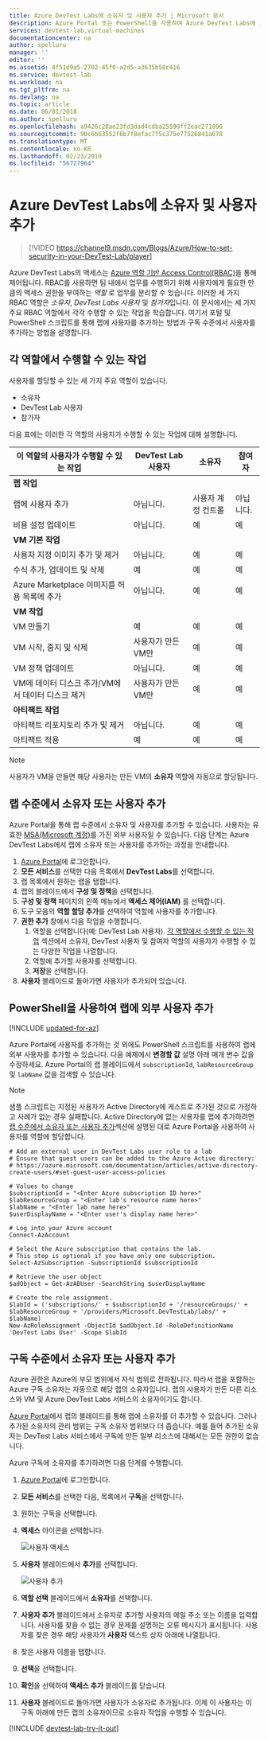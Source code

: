 ```yaml
---
title: Azure DevTest Labs에 소유자 및 사용자 추가 | Microsoft 문서
description: Azure Portal 또는 PowerShell을 사용하여 Azure DevTest Labs에 소유자 및 사용자 추가
services: devtest-lab,virtual-machines
documentationcenter: na
author: spelluru
manager: ''
editor: ''
ms.assetid: 4f51d9a5-2702-45f0-a2d5-a3635b58c416
ms.service: devtest-lab
ms.workload: na
ms.tgt_pltfrm: na
ms.devlang: na
ms.topic: article
ms.date: 06/01/2018
ms.author: spelluru
ms.openlocfilehash: a9426c20ae23fd3dad4cdba25590ff2eac271896
ms.sourcegitcommit: 90c6b63552f6b7f8efac7f5c375e77526841a678
ms.translationtype: MT
ms.contentlocale: ko-KR
ms.lasthandoff: 02/23/2019
ms.locfileid: "56727964"
---
```

# <a name="add-owners-and-users-in-azure-devtest-labs"></a>Azure DevTest Labs에 소유자 및 사용자 추가
> [!VIDEO https://channel9.msdn.com/Blogs/Azure/How-to-set-security-in-your-DevTest-Lab/player]
> 
> 

Azure DevTest Labs의 액세스는 [Azure 역할 기반 Access Control(RBAC)](../role-based-access-control/overview.md)을 통해 제어됩니다. RBAC를 사용하면 팀 내에서 업무를 수행하기 위해 사용자에게 필요한 만큼의 액세스 권한을 부여하는 *역할* 로 업무를 분리할 수 있습니다. 이러한 세 가지 RBAC 역할은 *소유자*, *DevTest Labs 사용자* 및 *참가자*입니다. 이 문서에서는 세 가지 주요 RBAC 역할에서 각각 수행할 수 있는 작업을 학습합니다. 여기서 포털 및 PowerShell 스크립트를 통해 랩에 사용자를 추가하는 방법과 구독 수준에서 사용자를 추가하는 방법을 설명합니다.

## <a name="actions-that-can-be-performed-in-each-role"></a>각 역할에서 수행할 수 있는 작업
사용자를 할당할 수 있는 세 가지 주요 역할이 있습니다.

* 소유자
* DevTest Lab 사용자
* 참가자

다음 표에는 이러한 각 역할의 사용자가 수행할 수 있는 작업에 대해 설명합니다.

| **이 역할의 사용자가 수행할 수 있는 작업** | **DevTest Lab 사용자** | **소유자** | **참여자** |
| --- | --- | --- | --- |
| **랩 작업** | | | |
| 랩에 사용자 추가 |아닙니다. |사용자 계정 컨트롤 |아닙니다. |
| 비용 설정 업데이트 |아닙니다. |예 |예 |
| **VM 기본 작업** | | | |
| 사용자 지정 이미지 추가 및 제거 |아닙니다. |예 |예 |
| 수식 추가, 업데이트 및 삭제 |예 |예 |예 |
| Azure Marketplace 이미지를 허용 목록에 추가 |아닙니다. |예 |예 |
| **VM 작업** | | | |
| VM 만들기 |예 |예 |예 |
| VM 시작, 중지 및 삭제 |사용자가 만든 VM만 |예 |예 |
| VM 정책 업데이트 |아닙니다. |예 |예 |
| VM에 데이터 디스크 추가/VM에서 데이터 디스크 제거 |사용자가 만든 VM만 |예 |예 |
| **아티팩트 작업** | | | |
| 아티팩트 리포지토리 추가 및 제거 |아닙니다. |예 |예 |
| 아티팩트 적용 |예 |예 |예 |

> [!NOTE]
> 사용자가 VM을 만들면 해당 사용자는 만든 VM의 **소유자** 역할에 자동으로 할당됩니다.
> 
> 

## <a name="add-an-owner-or-user-at-the-lab-level"></a>랩 수준에서 소유자 또는 사용자 추가
Azure Portal을 통해 랩 수준에서 소유자 및 사용자를 추가할 수 있습니다. 사용자는 유효한 [MSA(Microsoft 계정)](devtest-lab-faq.md#what-is-a-microsoft-account)를 가진 외부 사용자일 수 있습니다.
다음 단계는 Azure DevTest Labs에서 랩에 소유자 또는 사용자를 추가하는 과정을 안내합니다.

1. [Azure Portal](https://go.microsoft.com/fwlink/p/?LinkID=525040)에 로그인합니다.
2. **모든 서비스**를 선택한 다음 목록에서 **DevTest Labs**를 선택합니다.
3. 랩 목록에서 원하는 랩을 탭합니다.
4. 랩의 블레이드에서 **구성 및 정책**을 선택합니다. 
5. **구성 및 정책** 페이지의 왼쪽 메뉴에서 **액세스 제어(IAM)** 를 선택합니다. 
6. 도구 모음의 **역할 할당 추가**를 선택하여 역할에 사용자를 추가합니다.
1. **권한 추가** 창에서 다음 작업을 수행합니다. 
    1. 역할을 선택합니다(예: DevTest Lab 사용자). [각 역할에서 수행할 수 있는 작업](#actions-that-can-be-performed-in-each-role) 섹션에서 소유자, DevTest 사용자 및 참여자 역할의 사용자가 수행할 수 있는 다양한 작업을 나열합니다.
    2. 역할에 추가할 사용자를 선택합니다. 
    3. **저장**을 선택합니다. 
11. **사용자** 블레이드로 돌아가면 사용자가 추가되어 있습니다.  

## <a name="add-an-external-user-to-a-lab-using-powershell"></a>PowerShell을 사용하여 랩에 외부 사용자 추가

[!INCLUDE [updated-for-az](../../includes/updated-for-az.md)]

Azure Portal에 사용자를 추가하는 것 외에도 PowerShell 스크립트를 사용하여 랩에 외부 사용자를 추가할 수 있습니다. 다음 예제에서 **변경할 값** 설명 아래 매개 변수 값을 수정하세요.
Azure Portal의 랩 블레이드에서 `subscriptionId`, `labResourceGroup` 및 `labName` 값을 검색할 수 있습니다.

> [!NOTE]
> 샘플 스크립트는 지정된 사용자가 Active Directory에 게스트로 추가된 것으로 가정하고 사례가 없는 경우 실패합니다. Active Directory에 없는 사용자를 랩에 추가하려면 [랩 수준에서 소유자 또는 사용자 추가](#add-an-owner-or-user-at-the-lab-level)섹션에 설명된 대로 Azure Portal을 사용하여 사용자를 역할에 할당합니다.   
> 
> 

    # Add an external user in DevTest Labs user role to a lab
    # Ensure that guest users can be added to the Azure Active directory:
    # https://azure.microsoft.com/documentation/articles/active-directory-create-users/#set-guest-user-access-policies

    # Values to change
    $subscriptionId = "<Enter Azure subscription ID here>"
    $labResourceGroup = "<Enter lab's resource name here>"
    $labName = "<Enter lab name here>"
    $userDisplayName = "<Enter user's display name here>"

    # Log into your Azure account
    Connect-AzAccount

    # Select the Azure subscription that contains the lab. 
    # This step is optional if you have only one subscription.
    Select-AzSubscription -SubscriptionId $subscriptionId

    # Retrieve the user object
    $adObject = Get-AzADUser -SearchString $userDisplayName

    # Create the role assignment. 
    $labId = ('subscriptions/' + $subscriptionId + '/resourceGroups/' + $labResourceGroup + '/providers/Microsoft.DevTestLab/labs/' + $labName)
    New-AzRoleAssignment -ObjectId $adObject.Id -RoleDefinitionName 'DevTest Labs User' -Scope $labId

## <a name="add-an-owner-or-user-at-the-subscription-level"></a>구독 수준에서 소유자 또는 사용자 추가
Azure 권한은 Azure의 부모 범위에서 자식 범위로 전파됩니다. 따라서 랩을 포함하는 Azure 구독 소유자는 자동으로 해당 랩의 소유자입니다. 랩의 사용자가 만든 다른 리소스와 VM 및 Azure DevTest Labs 서비스의 소유자이기도 합니다. 

[Azure Portal](https://go.microsoft.com/fwlink/p/?LinkID=525040)에서 랩의 블레이드를 통해 랩에 소유자를 더 추가할 수 있습니다. 그러나 추가된 소유자의 관리 범위는 구독 소유자 범위보다 더 좁습니다. 예를 들어 추가된 소유자는 DevTest Labs 서비스에서 구독에 만든 일부 리소스에 대해서는 모든 권한이 없습니다. 

Azure 구독에 소유자를 추가하려면 다음 단계를 수행합니다.

1. [Azure Portal](https://go.microsoft.com/fwlink/p/?LinkID=525040)에 로그인합니다.
2. **모든 서비스**를 선택한 다음, 목록에서 **구독**을 선택합니다.
3. 원하는 구독을 선택합니다.
4. **액세스** 아이콘을 선택합니다. 
   
    ![사용자 액세스](./media/devtest-lab-add-devtest-user/access-users.png)
5. **사용자** 블레이드에서 **추가**를 선택합니다.
   
    ![사용자 추가](./media/devtest-lab-add-devtest-user/devtest-users-blade.png)
6. **역할 선택** 블레이드에서 **소유자**를 선택합니다.
7. **사용자 추가** 블레이드에서 소유자로 추가할 사용자의 메일 주소 또는 이름을 입력합니다. 사용자를 찾을 수 없는 경우 문제를 설명하는 오류 메시지가 표시됩니다. 사용자를 찾은 경우 해당 사용자가 **사용자** 텍스트 상자 아래에 나열됩니다.
8. 찾은 사용자 이름을 탭합니다.
9. **선택**을 선택합니다.
10. **확인**을 선택하여 **액세스 추가** 블레이드를 닫습니다.
11. **사용자** 블레이드로 돌아가면 사용자가 소유자로 추가됩니다. 이제 이 사용자는 이 구독 아래에 만든 랩의 소유자이므로 소유자 작업을 수행할 수 있습니다. 

[!INCLUDE [devtest-lab-try-it-out](../../includes/devtest-lab-try-it-out.md)]

